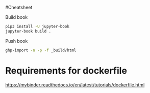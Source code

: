 #Cheatsheet

Build book
```bash
pip3 install -U jupyter-book
jupyter-book build .
```

Push book
```bash
ghp-import -n -p -f _build/html
```

# Requirements for dockerfile
https://mybinder.readthedocs.io/en/latest/tutorials/dockerfile.html